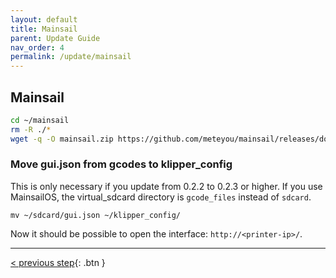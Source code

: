 ```yaml
---
layout: default
title: Mainsail
parent: Update Guide
nav_order: 4
permalink: /update/mainsail
---
```


## Mainsail
```bash
cd ~/mainsail
rm -R ./*
wget -q -O mainsail.zip https://github.com/meteyou/mainsail/releases/download/latest/mainsail.zip && unzip mainsail.zip && rm mainsail.zip
```

### Move gui.json from gcodes to klipper_config
This is only necessary if you update from 0.2.2 to 0.2.3 or higher. If you use MainsailOS, the virtual_sdcard directory is `gcode_files` instead of `sdcard`.
```
mv ~/sdcard/gui.json ~/klipper_config/
```

Now it should be possible to open the interface: `http://<printer-ip>/`.

---
[< previous step](moonraker.md){: .btn }
